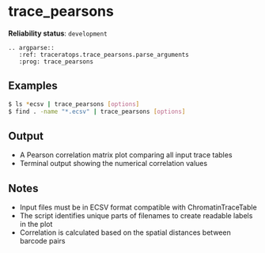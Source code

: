 # trace_pearsons

**Reliability status**: `development`

```{eval-rst}
.. argparse::
   :ref: traceratops.trace_pearsons.parse_arguments
   :prog: trace_pearsons
```

## Examples
```bash
$ ls *ecsv | trace_pearsons [options]
$ find . -name "*.ecsv" | trace_pearsons [options]
```

## Output
- A Pearson correlation matrix plot comparing all input trace tables
- Terminal output showing the numerical correlation values

## Notes
- Input files must be in ECSV format compatible with ChromatinTraceTable
- The script identifies unique parts of filenames to create readable labels in the plot
- Correlation is calculated based on the spatial distances between barcode pairs
